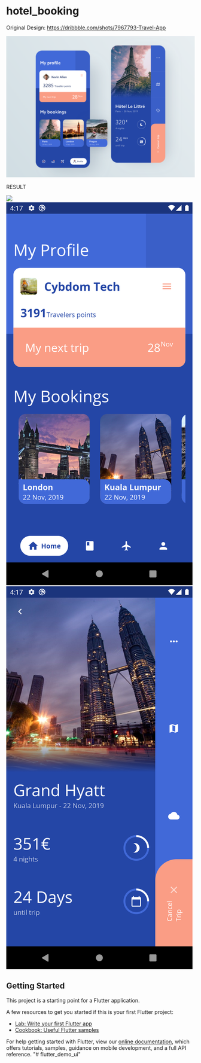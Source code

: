 # hotel_booking

Original Design: https://dribbble.com/shots/7967793-Travel-App

<img src="original_design.png">

RESULT

<img src="result.png">
<img src="screenshot1.png">
<img src="screenshot2.png">

## Getting Started

This project is a starting point for a Flutter application.

A few resources to get you started if this is your first Flutter project:

- [Lab: Write your first Flutter app](https://flutter.dev/docs/get-started/codelab)
- [Cookbook: Useful Flutter samples](https://flutter.dev/docs/cookbook)

For help getting started with Flutter, view our
[online documentation](https://flutter.dev/docs), which offers tutorials,
samples, guidance on mobile development, and a full API reference.
"# flutter_demo_ui" 
